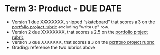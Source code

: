 # Term 3: Product - DUE DATE

- Version 1 due XXXXXXXX, shipped “skateboard” that scores a 3 on the [portfolio project rubric](http://make.sc/portfolio-project-rubric) excluding "write up" row.
- Version 2 due XXXXXXXX, that scores a 2.5 on the [portfolio project rubric](http://make.sc/portfolio-project-rubric)
- Version 3 due XXXXXXX, that scores a 3 on the [portfolio project rubric](http://make.sc/portfolio-project-rubric)
- Grading: reference the two rubrics above
